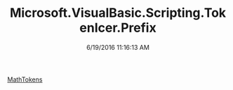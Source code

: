 ﻿---
title: Microsoft.VisualBasic.Scripting.TokenIcer.Prefix
date: 6/19/2016 11:16:13 AM
---

[MathTokens](T-Microsoft.VisualBasic.Scripting.TokenIcer.Prefix.MathTokens.html)
